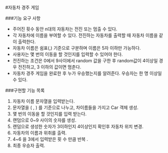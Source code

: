 #자동차 경주 게임

###기능 요구 사항
- 주어진 횟수 동안 n대의 자동차는 전진 또는 멈출 수 있다.
- 각 자동차에 이름을 부여할 수 있다. 전진하는 자동차를 출력할 때 자동차 이름을 같이 출력한다.
- 자동차 이름은 쉼표(,) 기준으로 구분하며 이름은 5자 이하만 가능하다.
- 사용자는 몇 번의 이동을 할 것인지를 입력할 수 있어야 한다.
- 전진하는 조건은 0에서 9사이에서 random 값을 구한 후 random값이 4이상일 경우 전진하고, 3 이하의 값이면 멈춘다. 
- 자동차 경주 게임을 완료한 후 누가 우승했는지를 알려준다. 우승자는 한 명 이상일 수 있다. 

###구현할 기능 목록
1. 자동차 이름 문자열을 입력받는다.
1. 문자열을 ( , ) 를 기준으로 나누고, 차이름들을 가지고 Car 객체 생성. 
1. 몇 번의 이동을 할 것인지를 입력 받는다. 
1. 랜덤으로 0~9 사이의 숫자를 생성. 
1. 랜덤으로 생성한 숫자가 3이하인지 4이상인지 확인후 자동차 위치 변경.
1. 자동차의 이름과 위취를 출력. 
1. 4~6 을 3에서 입력받은 횟 수 만큼 반복 . 
1. 최종 우승자 출력. 